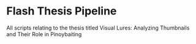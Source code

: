 # Flash Thesis Pipeline
All scripts relating to the thesis titled Visual Lures: Analyzing Thumbnails and Their Role in Pinoybaiting 
